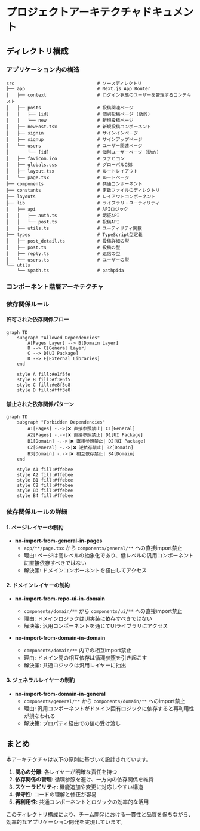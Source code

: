 # プロジェクトアーキテクチャドキュメント

## ディレクトリ構成

### アプリケーション内の構造

```
src                               # ソースディレクトリ
├── app                           # Next.js App Router
│   ├── context                   # ログイン状態のユーザーを管理するコンテキスト
│   ├── posts                     # 投稿関連ページ
│   │   ├── [id]                  # 個別投稿ページ (動的)
│   │   └── new                   # 新規投稿ページ
│   ├── newPost.tsx               # 新規投稿コンポーネント
│   ├── signin                    # サインインページ
│   ├── signup                    # サインアップページ
│   └── users                     # ユーザー関連ページ
│       └── [id]                  # 個別ユーザーページ (動的)
│   ├── favicon.ico               # ファビコン
│   ├── globals.css               # グローバルCSS
│   ├── layout.tsx                # ルートレイアウト
│   └── page.tsx                  # ルートページ
├── components                    # 共通コンポーネント
├── constants                     # 定数ファイルのディレクトリ
├── layouts                       # レイアウトコンポーネント
├── lib                           # ライブラリ・ユーティリティ
│   ├── api                       # APIロジック
│   │   ├── auth.ts               # 認証API
│   │   └── post.ts               # 投稿API
│   ├── utils.ts                  # ユーティリティ関数
├── types                         # TypeScript型定義
│   ├── post_detail.ts            # 投稿詳細の型
│   ├── post.ts                   # 投稿の型
│   ├── reply.ts                  # 返信の型
│   └── users.ts                  # ユーザーの型
└── utils
    └── $path.ts                  # pathpida
```
### コンポーネント階層アーキテクチャ

### 依存関係ルール

#### 許可された依存関係フロー

```mermaid
graph TD
    subgraph "Allowed Dependencies"
        A[Pages Layer] --> B[Domain Layer]
        B --> C[General Layer]
        C --> D[UI Package]
        D --> E[External Libraries]
    end

    style A fill:#e1f5fe
    style B fill:#f3e5f5
    style C fill:#e8f5e8
    style D fill:#fff3e0
```

#### 禁止された依存関係パターン

```mermaid
graph TD
    subgraph "Forbidden Dependencies"
        A1[Pages] -.->|❌ 直接参照禁止| C1[General]
        A2[Pages] -.->|❌ 直接参照禁止| D1[UI Package]
        B1[Domain] -.->|❌ 直接参照禁止| D2[UI Package]
        C2[General] -.->|❌ 逆依存禁止| B2[Domain]
        B3[Domain] -.->|❌ 相互依存禁止| B4[Domain]
    end

    style A1 fill:#ffebee
    style A2 fill:#ffebee
    style B1 fill:#ffebee
    style C2 fill:#ffebee
    style B3 fill:#ffebee
    style B4 fill:#ffebee
```

### 依存関係ルールの詳細

#### 1. ページレイヤーの制約
- **no-import-from-general-in-pages**
  - `app/**/page.tsx` から `components/general/**` への直接import禁止
  - 理由: ページは高レベルの抽象化であり、低レベルの汎用コンポーネントに直接依存すべきではない
  - 解決策: ドメインコンポーネントを経由してアクセス

#### 2. ドメインレイヤーの制約
- **no-import-from-repo-ui-in-domain**
  - `components/domain/**` から `components/ui/**` への直接import禁止
  - 理由: ドメインロジックはUI実装に依存すべきではない
  - 解決策: 汎用コンポーネントを通じてUIライブラリにアクセス

- **no-import-from-domain-in-domain**
  - `components/domain/**` 内での相互import禁止
  - 理由: ドメイン間の相互依存は循環参照を引き起こす
  - 解決策: 共通ロジックは汎用レイヤーに抽出

#### 3. ジェネラルレイヤーの制約
- **no-import-from-domain-in-general**
  - `components/general/**` から `components/domain/**` へのimport禁止
  - 理由: 汎用コンポーネントがドメイン固有ロジックに依存すると再利用性が損なわれる
  - 解決策: プロパティ経由での値の受け渡し

## まとめ

本アーキテクチャは以下の原則に基づいて設計されています。

1. **関心の分離**: 各レイヤーが明確な責任を持つ
2. **依存関係の管理**: 循環参照を避け、一方向の依存関係を維持
3. **スケーラビリティ**: 機能追加や変更に対応しやすい構造
4. **保守性**: コードの理解と修正が容易
5. **再利用性**: 共通コンポーネントとロジックの効率的な活用

このディレクトリ構成により、チーム開発における一貫性と品質を保ちながら、効率的なアプリケーション開発を実現しています。
